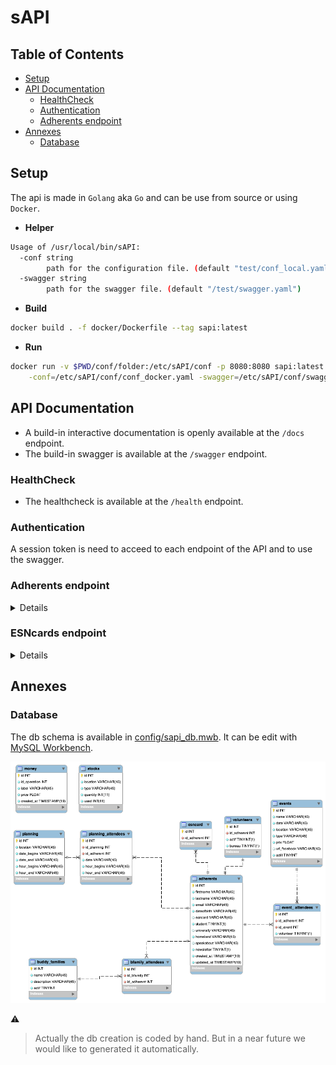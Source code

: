 # sAPI

## Table of Contents

- [Setup](#setup)
- [API Documentation](#api-documentation)
  - [HealthCheck](#healthcheck)
  - [Authentication](#authentication)
  - [Adherents endpoint](#adherents-endpoint)
- [Annexes](#annexes)
  - [Database](#database)

## Setup

The api is made in `Golang` aka `Go` and can be use from source or using `Docker`.

- **Helper**

```bash
Usage of /usr/local/bin/sAPI:
  -conf string
        path for the configuration file. (default "test/conf_local.yaml")
  -swagger string
        path for the swagger file. (default "/test/swagger.yaml")
```

- **Build**

```bash
docker build . -f docker/Dockerfile --tag sapi:latest
```

- **Run**

```bash
docker run -v $PWD/conf/folder:/etc/sAPI/conf -p 8080:8080 sapi:latest \
    -conf=/etc/sAPI/conf/conf_docker.yaml -swagger=/etc/sAPI/conf/swagger.yaml
```

## API Documentation

- A build-in interactive documentation is openly available at the `/docs` endpoint.
- The build-in swagger is available at the `/swagger` endpoint.

### HealthCheck

- The healthcheck is available at the `/health` endpoint.

### Authentication

A session token is need to acceed to each endpoint of the API and to use the swagger.

### Adherents endpoint

<details>

#### Get

- Get full list of adherents :

```bash
curl -X GET "https://${MYSERVER}/auth/adherents" \
    -H "accept: application/json" -H "X-Session-Token: ${MYTOKEN}"
```

Output : (`[json]`) list of adherents objects

- Get only one adherent :

```bash
curl -X  GET "https://${MYSERVER}/auth/adherents/3" \
    -H "accept: application/json" -H "X-Session-Token: ${MYTOKEN}"
```

Output : (`json`) adherent object

#### Post

- Create a new adherent :

```bash
curl -X POST "https://${MYSERVER}/auth/adherents" \
    -H "accept: application/json" \
    -H "X-Session-Token: ${MYTOKEN}" \
    -H "Content-Type: application/json" \
    -d '{
        "firstname": "Ash",
        "lastname": "Ketchum",
        "email": "dresseur@indigo.com",
        "dateofbirth": "1987-05-22",
        "student": true,
        "university": "League indigo",
        "homeland": "Kanto",
        "speakabout": "Twitter",
        "newsletter": false
    }'
```

Output : (`json`) adherent object

#### Put

- To update an adherent :

```bash
curl -X PUT "https://${MYSERVER}/auth/adherents/3" \
    -H "accept: application/json" \
    -H "X-Session-Token: ${MYTOKEN}" \
    -H "Content-Type: application/json" \
    -d '{
        "firstname": "Ash",
        "lastname": "Ketchum",
        "email": "dresseur@indigo.com",
        "dateofbirth": "1987-05-22",
        "student": false,
        "university": "League indigo",
        "homeland": "Kanto",
        "speakabout": "Twitter",
        "newsletter": false
    }'
```

Output : (`json`) adherent object

#### Delete

- To delete an adherent :

```bash
curl -X DELETE "https://${MYSERVER}/auth/adherents/3" \
    -H "accept: application/json" -H "X-Session-Token: ${MYTOKEN}"
```

Output : no output

</details>

### ESNcards endpoint

<details>

#### Get

- Get full list of esncards :

```bash
curl -X GET "https://${MYSERVER}/auth/esncards" \
    -H "accept: application/json" -H "X-Session-Token: ${MYTOKEN}"
```

Output : (`[json]`) list of esncards objects

- Get only the esncard of a specific adherent :

```bash
curl -X  GET "https://${MYSERVER}/auth/esncards/id_adherent/3" \
    -H "accept: application/json" -H "X-Session-Token: ${MYTOKEN}"
```

Output : (`json`) esncard object

- Get only the esncard with the specific esncard code :

```bash
curl -X  GET "https://${MYSERVER}/auth/esncards/esncard/my-esncard-code" \
    -H "accept: application/json" -H "X-Session-Token: ${MYTOKEN}"
```

Output : (`json`) esncard object

#### Post

- To create a new esncard :

```bash
curl -X POST "https://${MYSERVER}/auth/esncards" \
    -H "accept: application/json" \
    -H "X-Session-Token: ${MYTOKEN}" \
    -H "Content-Type: application/json" \
    -d '{
        "id_adherent": 2,
        "esncard": "aVeryTooLongCode"
    }'
```

Output : (`json`) esncard object

#### Delete

- To delete an esncard :

```bash
curl -X DELETE "https://${MYSERVER}/auth/esncards/3" \
    -H "accept: application/json" -H "X-Session-Token: ${MYTOKEN}"
```

Output : no output

</details>

## Annexes

### Database

The db schema is available in [config/sapi_db.mwb](config/sapi_db.mwb).
It can be edit with [MySQL Workbench](https://www.mysql.com/products/workbench/).

![DB schematique](./config/sapi_db.png)

:warning:
> Actually the db creation is coded by hand.
> But in a near future we would like to generated it automatically.
